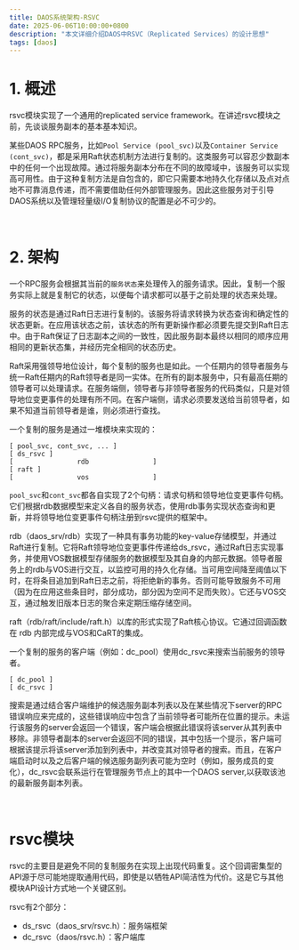 ```yaml
---
title: DAOS系统架构-RSVC
date: 2025-06-06T10:00:00+0800
description: "本文详细介绍DAOS中RSVC（Replicated Services）的设计思想"
tags: [daos]
---
```


# 1. 概述
rsvc模块实现了一个通用的replicated service framework。在讲述rsvc模块之前，先谈谈服务副本的基本基本知识。

某些DAOS RPC服务，比如`Pool Service (pool_svc)`以及`Container Service (cont_svc)`，都是采用Raft状态机制方法进行复制的。这类服务可以容忍少数副本中的任何一个出现故障。通过将服务副本分布在不同的故障域中，该服务可以实现高可用性。由于这种复制方法是自包含的，即它只需要本地持久化存储以及点对点地不可靠消息传递，而不需要借助任何外部管理服务。因此这些服务对于引导DAOS系统以及管理轻量级I/O复制协议的配置是必不可少的。

&nbsp;
&nbsp;
# 2. 架构
一个RPC服务会根据其当前的`服务状态`来处理传入的服务请求。因此，复制一个服务实际上就是复制它的状态，以便每个请求都可以基于之前处理的状态来处理。

服务的状态是通过Raft日志进行复制的。该服务将请求转换为状态查询和确定性的状态更新。在应用该状态之前，该状态的所有更新操作都必须要先提交到Raft日志中。由于Raft保证了日志副本之间的一致性，因此服务副本最终以相同的顺序应用相同的更新状态集，并经历完全相同的状态历史。

Raft采用强领导地位设计，每个复制的服务也是如此。一个任期内的领导者服务与统一Raft任期内的Raft领导者是同一实体。在所有的副本服务中，只有最高任期的领导者可以处理请求。在服务端侧，领导者与非领导者服务的代码类似，只是对领导地位变更事件的处理有所不同。在客户端侧，请求必须要发送给当前领导者，如果不知道当前领导者是谁，则必须进行查找。

一个复制的服务是通过一堆模块来实现的：
```plaintext
[ pool_svc, cont_svc, ... ]
[ ds_rsvc ]
[                rdb                ]
[ raft ]
[                vos                ]
```
`pool_svc`和`cont_svc`都各自实现了2个句柄：请求句柄和领导地位变更事件句柄。它们根据rdb数据模型来定义各自的服务状态，使用rdb事务实现状态查询和更新，并将领导地位变更事件句柄注册到rsvc提供的框架中。

rdb（daos_srv/rdb）实现了一种具有事务功能的key-value存储模型，并通过Raft进行复制。它将Raft领导地位变更事件传递给ds_rsvc，通过Raft日志实现事务，并使用VOS数据模型存储服务的数据模型及其自身的内部元数据。领导者服务上的rdb与VOS进行交互，以监控可用的持久化存储。当可用空间降至阈值以下时，在将条目追加到Raft日志之前，将拒绝新的事务。否则可能导致服务不可用（因为在应用这些条目时，部分成功，部分因为空间不足而失败）。它还与VOS交互，通过触发旧版本日志的聚合来定期压缩存储空间。

raft（rdb/raft/include/raft.h）以库的形式实现了Raft核心协议。它通过回调函数在 rdb 内部完成与VOS和CaRT的集成。

一个复制的服务的客户端（例如：dc_pool）使用dc_rsvc来搜索当前服务的领导者。
```plaintext
[ dc_pool ]
[ dc_rsvc ]
```
搜索是通过结合客户端维护的候选服务副本列表以及在某些情况下server的RPC错误响应来完成的，这些错误响应中包含了当前领导者可能所在位置的提示。未运行该服务的server会返回一个错误，客户端会根据此错误将该server从其列表中移除。非领导者副本的server会返回不同的错误，其中包括一个提示，客户端可根据该提示将该server添加到列表中，并改变其对领导者的搜索。而且，在客户端启动时以及之后客户端的候选服务副列表可能为空时（例如，服务成员的变化），dc_rsvc会联系运行在管理服务节点上的其中一个DAOS server,以获取该池的最新服务副本列表。

&nbsp;
&nbsp;
# rsvc模块
rsvc的主要目是避免不同的复制服务在实现上出现代码重复。这个回调密集型的API源于尽可能地提取通用代码，即使是以牺牲API简洁性为代价。这是它与其他模块API设计方式地一个关键区别。

rsvc有2个部分：
- ds_rsvc（daos_srv/rsvc.h）：服务端框架
- dc_rsvc（daos/rsvc.h）：客户端库

